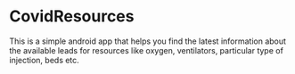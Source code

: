 # CovidResources
This is a simple android app that helps you find the latest information about the available leads for resources like oxygen, ventilators, particular type of injection, beds etc.
